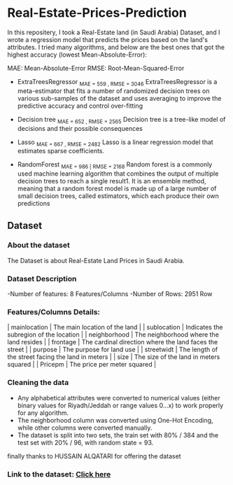 # Real-Estate-Prices-Prediction
In this repositery, I took a Real-Estate land (in Saudi Arabia) Dataset, and I wrote a regression model that predicts the prices based on the land's attributes. I tried many algorithms, and below are the best ones that got the highest accuracy (lowest Mean-Absolute-Error):

MAE: Mean-Absolute-Error
RMSE: Root-Mean-Squared-Error

  - ExtraTreesRegressor <sub>MAE = 559 , RMSE = 3046</sub>
      ExtraTreesRegressor is a meta-estimator that fits a number of randomized decision trees on various sub-samples of the dataset and uses averaging to improve the predictive accuracy and control over-fitting

  - Decision tree <sub>MAE = 652 , RMSE = 2565</sub>
    Decision tree is a tree-like model of decisions and their possible consequences

  - Lasso <sub>MAE = 667 , RMSE = 2482</sub>
    Lasso is a linear regression model that estimates sparse coefficients.
  
  - RandomForest <sub>MAE = 986 | RMSE = 2168</sub>
Random forest is a commonly used machine learning algorithm that combines the output of multiple decision trees to reach a single result1. It is an ensemble method, meaning that a random forest model is made up of a large number of small decision trees, called estimators, which each produce their own predictions

## Dataset

### About the dataset
The Dataset is about Real-Estate Land Prices in Saudi Arabia.

### Dataset Description
-Number of features: 8 Features/Columns
-Number of Rows: 2951 Row

### Features/Columns Details:

| mainlocation | The main location of the land |
| sublocation | Indicates the subregion of the location |
| neighborhood | The neighborhood where the land resides |
| frontage | The cardinal direction where the land faces the street |
| purpose | The purpose for land use |
| streetwidt | The length of the street facing the land in meters |
| size | The size of the land in meters squared |
| Pricepm | The price per meter squared |

### Cleaning the data
- Any alphabetical attributes were converted to numerical values (either binary values for Riyadh/Jeddah or range values 0…x) to work properly for any algorithm.
- The neighborhood column was converted using One-Hot Encoding, while other columns were converted manually.
- The dataset is split into two sets, the train set with 80% / 384 and the test set with 20% / 96, with random state = 93.

finally thanks to HUSSAIN ALQATARI for offering the dataset

### Link to the dataset: [Click here](https://www.kaggle.com/code/hussainalqatari/land-market-scraper/notebook)
